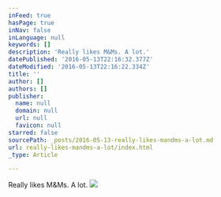 ```yaml
---
inFeed: true
hasPage: true
inNav: false
inLanguage: null
keywords: []
description: 'Really likes M&Ms. A lot.'
datePublished: '2016-05-13T22:16:32.377Z'
dateModified: '2016-05-13T22:16:22.334Z'
title: ''
author: []
authors: []
publisher:
  name: null
  domain: null
  url: null
  favicon: null
starred: false
sourcePath: _posts/2016-05-13-really-likes-mandms-a-lot.md
url: really-likes-mandms-a-lot/index.html
_type: Article

---
```

Really likes M&Ms. A lot.
![](https://the-grid-user-content.s3-us-west-2.amazonaws.com/3dec3c79-30b0-4530-93d0-b54dac9ea6c8.jpg)